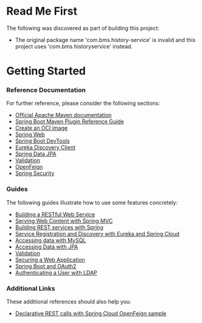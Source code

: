 # Read Me First
The following was discovered as part of building this project:

* The original package name 'com.bms.history-service' is invalid and this project uses 'com.bms.historyservice' instead.

# Getting Started

### Reference Documentation
For further reference, please consider the following sections:

* [Official Apache Maven documentation](https://maven.apache.org/guides/index.html)
* [Spring Boot Maven Plugin Reference Guide](https://docs.spring.io/spring-boot/docs/2.7.7-SNAPSHOT/maven-plugin/reference/html/)
* [Create an OCI image](https://docs.spring.io/spring-boot/docs/2.7.7-SNAPSHOT/maven-plugin/reference/html/#build-image)
* [Spring Web](https://docs.spring.io/spring-boot/docs/2.7.7-SNAPSHOT/reference/htmlsingle/#web)
* [Spring Boot DevTools](https://docs.spring.io/spring-boot/docs/2.7.7-SNAPSHOT/reference/htmlsingle/#using.devtools)
* [Eureka Discovery Client](https://docs.spring.io/spring-cloud-netflix/docs/current/reference/html/#service-discovery-eureka-clients)
* [Spring Data JPA](https://docs.spring.io/spring-boot/docs/2.7.7-SNAPSHOT/reference/htmlsingle/#data.sql.jpa-and-spring-data)
* [Validation](https://docs.spring.io/spring-boot/docs/2.7.7-SNAPSHOT/reference/htmlsingle/#io.validation)
* [OpenFeign](https://docs.spring.io/spring-cloud-openfeign/docs/current/reference/html/)
* [Spring Security](https://docs.spring.io/spring-boot/docs/2.7.7-SNAPSHOT/reference/htmlsingle/#web.security)

### Guides
The following guides illustrate how to use some features concretely:

* [Building a RESTful Web Service](https://spring.io/guides/gs/rest-service/)
* [Serving Web Content with Spring MVC](https://spring.io/guides/gs/serving-web-content/)
* [Building REST services with Spring](https://spring.io/guides/tutorials/rest/)
* [Service Registration and Discovery with Eureka and Spring Cloud](https://spring.io/guides/gs/service-registration-and-discovery/)
* [Accessing data with MySQL](https://spring.io/guides/gs/accessing-data-mysql/)
* [Accessing Data with JPA](https://spring.io/guides/gs/accessing-data-jpa/)
* [Validation](https://spring.io/guides/gs/validating-form-input/)
* [Securing a Web Application](https://spring.io/guides/gs/securing-web/)
* [Spring Boot and OAuth2](https://spring.io/guides/tutorials/spring-boot-oauth2/)
* [Authenticating a User with LDAP](https://spring.io/guides/gs/authenticating-ldap/)

### Additional Links
These additional references should also help you:

* [Declarative REST calls with Spring Cloud OpenFeign sample](https://github.com/spring-cloud-samples/feign-eureka)

